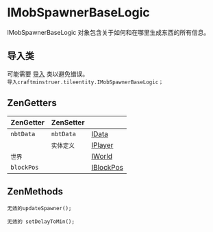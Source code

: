 # IMobSpawnerBaseLogic

IMobSpawnerBaseLogic 对象包含关于如何和在哪里生成东西的所有信息。

## 导入类

可能需要 [导入](/AdvancedFunctions/Import/) 类以避免错误。  
`导入craftminstruer.tileentity.IMobSpawnerBaseLogic；`

## ZenGetters

| ZenGetter  | ZenSetter |                                       |
| ---------- | --------- | ------------------------------------- |
| `nbtData`  | `nbtData` | [IData](/Vanilla/Data/IData/)         |
|            | `实体定义`    | [IPlayer](/Vanilla/Players/IPlayer/)  |
| `世界`       |           | [IWorld](/Vanilla/World/IWorld)       |
| `blockPos` |           | [IBlockPos](/Vanilla/World/IBlockPos) |

## ZenMethods

```zenscript
无效的updateSpawner();

无效的 setDelayToMin();
```
